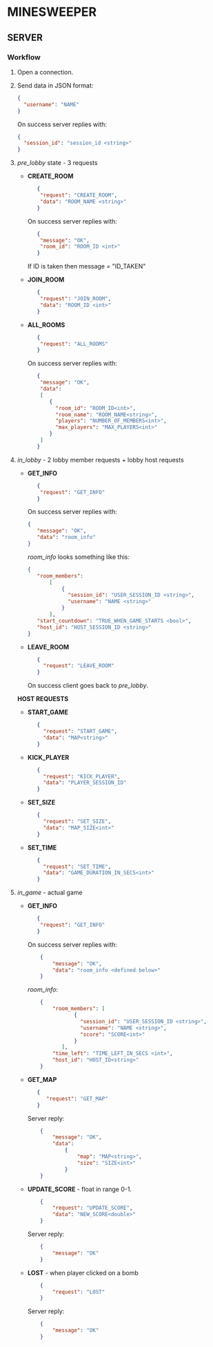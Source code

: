 # MINESWEEPER 

## SERVER

### Workflow

1. Open a connection.

2. Send data in JSON format: 
    ```json
    {
      "username": "NAME"
    }
    ```
    
    On success server replies with: 
    
    ```json
    {
      "session_id": "session_id <string>"
    }
    ```
   
3. *pre_lobby* state - 3 requests
    - **CREATE_ROOM**
        ```json
           {
            "request": "CREATE_ROOM",
            "data": "ROOM_NAME <string>"
           }
        ``` 
        On success server replies with:
        ```json
           {
            "message": "OK",
            "room_id": "ROOM_ID <int>"
           }
        ``` 
        If ID is taken then message = "ID_TAKEN"
       
    - **JOIN_ROOM**
        ```json
           {
            "request": "JOIN_ROOM",
            "data": "ROOM_ID <int>"
           }
        ``` 
   - **ALL_ROOMS**
        ```json
           {
            "request": "ALL_ROOMS"
           }
        ```    
       On success server replies with:
        ```json
           {
            "message": "OK",
            "data": 
            [
               {
                 "room_id": "ROOM_ID<int>",
                 "room_name": "ROOM_NAME<string>",
                 "players": "NUMBER_OF_MEMBERS<int>",
                 "max_players": "MAX_PLAYERS<int>"
               }   
            ]
           }
        ```    

4. *in_lobby* - 2 lobby member requests + lobby host requests
    - **GET_INFO**
        ```json
           {
            "request": "GET_INFO"
           }    
        ```
        On success server replies with:
        ```json
        {
           "message": "OK", 
           "data": "room_info"
        }
        ```
        *room_info* looks something like this:
        ```json
        {
           "room_members": 
               [
                   {
                     "session_id": "USER_SESSION_ID <string>", 
                     "username": "NAME <string>"
                   }
               ], 
           "start_countdown": "TRUE_WHEN_GAME_STARTS <bool>", 
           "host_id": "HOST_SESSION_ID <string>"
        }
        ```
   
   - **LEAVE_ROOM**
        ```json
           {
             "request": "LEAVE_ROOM"
           }    
        ```
       On success client goes back to *pre_lobby*.
   
   **HOST REQUESTS**
   - **START_GAME**
        ```json
           {
             "request": "START_GAME",
             "data": "MAP<string>"
           }    
        ```

   - **KICK_PLAYER**
        ```json
           {
             "request": "KICK_PLAYER",
             "data": "PLAYER_SESSION_ID"
           }    
        ```
   
   - **SET_SIZE**
        ```json
           {
             "request": "SET_SIZE",
             "data": "MAP_SIZE<int>"
           }    
        ```
   - **SET_TIME**
        ```json
           {
             "request": "SET_TIME",
             "data": "GAME_DURATION_IN_SECS<int>"
           }    
        ```
      
5. *in_game* - actual game
    - **GET_INFO**
        ```json
           {
            "request": "GET_INFO"
           }    
        ```
        On success server replies with:
        ```json
            {
                "message": "OK", 
                "data": "room_info <defined below>"
            }
        ```
        *room_info*:
        ```json
            {
                "room_members": [
                       {
                         "session_id": "USER_SESSION_ID <string>", 
                         "username": "NAME <string>",
                         "score": "SCORE<int>"
                       }
                   ], 
                "time_left": "TIME_LEFT_IN_SECS <int>", 
                "host_id": "HOST_ID<string>"
            }
        ```
    - **GET_MAP**
        ```json
           {
              "request": "GET_MAP"
           }    
        ```    
        Server reply:
        ```json
            {
                "message": "OK", 
                "data": 
                    {
                        "map": "MAP<string>", 
                        "size": "SIZE<int>"
                    }
            }
        ```
    - **UPDATE_SCORE** - float in range 0-1.
        ```json
            {
                "request": "UPDATE_SCORE", 
                "data": "NEW_SCORE<double>"
            }
        ```
        Server reply:
        ```json
            {
                "message": "OK"
            }
        ```
    - **LOST** - when player clicked on a bomb
        ```json
            {
                "request": "LOST"
            }
        ```
        Server reply:
        ```json
            {
                "message": "OK"
            }
        ```
